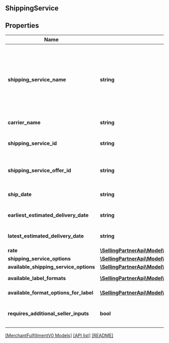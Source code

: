 ## ShippingService

## Properties

Name | Type | Description | Notes
------------ | ------------- | ------------- | -------------
**shipping_service_name** | **string** | A plain text representation of a carrier&#39;s shipping service. For example, \&quot;UPS Ground\&quot; or \&quot;FedEx Standard Overnight\&quot;. |
**carrier_name** | **string** | The name of the carrier. |
**shipping_service_id** | **string** | An Amazon-defined shipping service identifier. |
**shipping_service_offer_id** | **string** | An Amazon-defined shipping service offer identifier. |
**ship_date** | **string** | A timestamp in ISO 8601 format. |
**earliest_estimated_delivery_date** | **string** | A timestamp in ISO 8601 format. | [optional]
**latest_estimated_delivery_date** | **string** | A timestamp in ISO 8601 format. | [optional]
**rate** | [**\SellingPartnerApi\Model\MerchantFulfillmentV0\CurrencyAmount**](CurrencyAmount.md) |  |
**shipping_service_options** | [**\SellingPartnerApi\Model\MerchantFulfillmentV0\ShippingServiceOptions**](ShippingServiceOptions.md) |  |
**available_shipping_service_options** | [**\SellingPartnerApi\Model\MerchantFulfillmentV0\AvailableShippingServiceOptions**](AvailableShippingServiceOptions.md) |  | [optional]
**available_label_formats** | [**\SellingPartnerApi\Model\MerchantFulfillmentV0\LabelFormat[]**](LabelFormat.md) | List of label formats. | [optional]
**available_format_options_for_label** | [**\SellingPartnerApi\Model\MerchantFulfillmentV0\LabelFormatOption[]**](LabelFormatOption.md) | The available label formats. | [optional]
**requires_additional_seller_inputs** | **bool** | When true, additional seller inputs are required. |

[[MerchantFulfillmentV0 Models]](../) [[API list]](../../Api) [[README]](../../../README.md)
